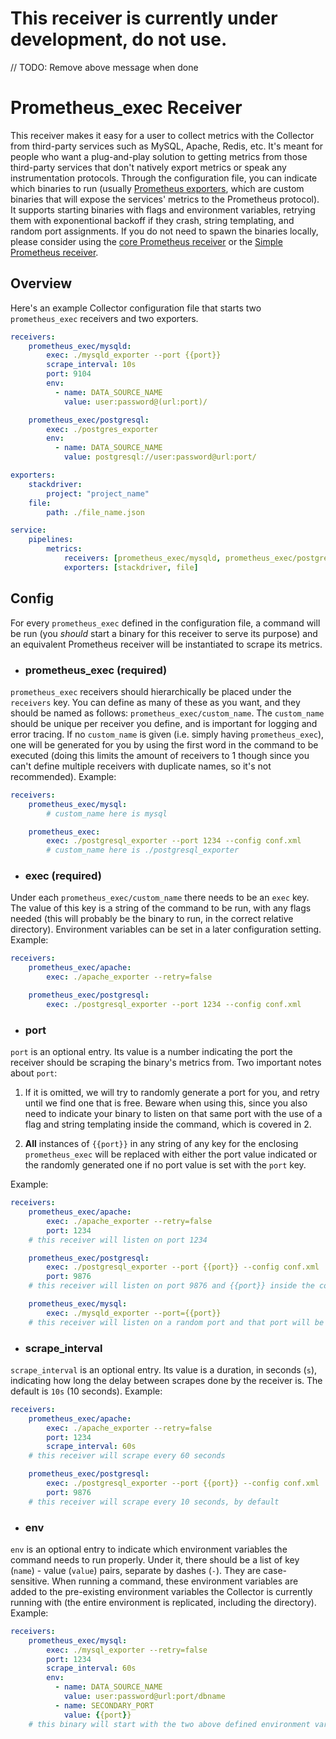 # This receiver is currently under development, do not use.
// TODO: Remove above message when done

# Prometheus_exec Receiver

This receiver makes it easy for a user to collect metrics with the Collector from third-party services such as MySQL, Apache, Redis, etc. It's meant for people who want a plug-and-play solution to getting metrics from those third-party services that don't natively export metrics or speak any instrumentation protocols. Through the configuration file, you can indicate which binaries to run (usually [Prometheus exporters](https://prometheus.io/docs/instrumenting/exporters/), which are custom binaries that will expose the services' metrics to the Prometheus protocol). It supports starting binaries with flags and environment variables, retrying them with exponentional backoff if they crash, string templating, and random port assignments. If you do not need to spawn the binaries locally, please consider using the [core Prometheus receiver](https://github.com/open-telemetry/opentelemetry-collector/tree/master/receiver/prometheusreceiver) or the [Simple Prometheus receiver](https://github.com/open-telemetry/opentelemetry-collector-contrib/tree/master/receiver/simpleprometheusreceiver).

## Overview
Here's an example Collector configuration file that starts two `prometheus_exec` receivers and two exporters.

```yaml
receivers:
    prometheus_exec/mysqld:
        exec: ./mysqld_exporter --port {{port}}
        scrape_interval: 10s
        port: 9104
        env:
          - name: DATA_SOURCE_NAME
            value: user:password@(url:port)/

    prometheus_exec/postgresql:
        exec: ./postgres_exporter
        env:
          - name: DATA_SOURCE_NAME
            value: postgresql://user:password@url:port/

exporters:
    stackdriver:
        project: "project_name"
    file:
        path: ./file_name.json

service:
    pipelines:
        metrics:
            receivers: [prometheus_exec/mysqld, prometheus_exec/postgresql]
            exporters: [stackdriver, file]
```

## Config
For every `prometheus_exec` defined in the configuration file, a command will be run (you *should* start a binary for this receiver to serve its purpose) and an equivalent Prometheus receiver will be instantiated to scrape its metrics.

- ### prometheus_exec (required)
`prometheus_exec` receivers should hierarchically be placed under the `receivers` key. You can define as many of these as you want, and they should be named as follows: `prometheus_exec/custom_name`. The `custom_name` should be unique per receiver you define, and is important for logging and error tracing. If no `custom_name` is given (i.e. simply having `prometheus_exec`), one will be generated for you by using the first word in the command to be executed (doing this limits the amount of receivers to 1 though since you can't define multiple receivers with duplicate names, so it's not recommended). Example:

```yaml
receivers:
    prometheus_exec/mysql: 
        # custom_name here is mysql

    prometheus_exec:
        exec: ./postgresql_exporter --port 1234 --config conf.xml 
        # custom_name here is ./postgresql_exporter
```

- ### exec (required)
Under each `prometheus_exec/custom_name` there needs to be an `exec` key. The value of this key is a string of the command to be run, with any flags needed (this will probably be the binary to run, in the correct relative directory). Environment variables can be set in a later configuration setting. Example:

```yaml
receivers:
    prometheus_exec/apache:
        exec: ./apache_exporter --retry=false

    prometheus_exec/postgresql:
        exec: ./postgresql_exporter --port 1234 --config conf.xml
```

- ### port
`port` is an optional entry. Its value is a number indicating the port the receiver should be scraping the binary's metrics from. Two important notes about `port`:
1. If it is omitted, we will try to randomly generate a port for you, and retry until we find one that is free. Beware when using this, since you also need to indicate your binary to listen on that same port with the use of a flag and string templating inside the command, which is covered in 2.

2. **All** instances of `{{port}}` in any string of any key for the enclosing `prometheus_exec` will be replaced with either the port value indicated or the randomly generated one if no port value is set with the `port` key.

Example:

```yaml
receivers:
    prometheus_exec/apache:
        exec: ./apache_exporter --retry=false
        port: 1234 
    # this receiver will listen on port 1234

    prometheus_exec/postgresql:
        exec: ./postgresql_exporter --port {{port}} --config conf.xml
        port: 9876
    # this receiver will listen on port 9876 and {{port}} inside the command will become 9876

    prometheus_exec/mysql:
        exec: ./mysqld_exporter --port={{port}}
    # this receiver will listen on a random port and that port will be substituting the {{port}} inside the command
```

- ### scrape_interval
`scrape_interval` is an optional entry. Its value is a duration, in seconds (`s`), indicating how long the delay between scrapes done by the receiver is. The default is `10s` (10 seconds). Example:

```yaml
receivers:
    prometheus_exec/apache:
        exec: ./apache_exporter --retry=false
        port: 1234 
        scrape_interval: 60s
    # this receiver will scrape every 60 seconds

    prometheus_exec/postgresql:
        exec: ./postgresql_exporter --port {{port}} --config conf.xml
        port: 9876
    # this receiver will scrape every 10 seconds, by default
```

- ### env
`env` is an optional entry to indicate which environment variables the command needs to run properly. Under it, there should be a list of key (`name`) - value (`value`) pairs, separate by dashes (`-`). They are case-sensitive. When running a command, these environment variables are added to the pre-existing environment variables the Collector is currently running with (the entire environment is replicated, including the directory). Example:

```yaml
receivers:
    prometheus_exec/mysql:
        exec: ./mysql_exporter --retry=false
        port: 1234 
        scrape_interval: 60s
        env:
          - name: DATA_SOURCE_NAME
            value: user:password@url:port/dbname
          - name: SECONDARY_PORT
            value: {{port}}
    # this binary will start with the two above defined environment variables, notice how string templating also works in env
```


